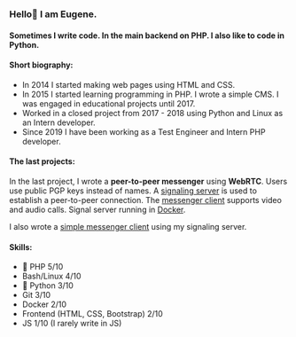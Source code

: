 ### Hello👋 I am Eugene.

#### Sometimes I write code. In the main **backend** on **PHP**. I also like to code in **Python**.

#### Short biography:

- In 2014 I started making web pages using HTML and CSS.
- In 2015 I started learning programming in PHP. I wrote a simple CMS. I was engaged in educational projects until 2017.
- Worked in a closed project from 2017 - 2018 using Python and Linux as an Intern developer.
- Since 2019 I have been working as a Test Engineer and Intern PHP developer.

#### The last projects:

In the last project, I wrote a **peer-to-peer messenger** using **WebRTC**.
Users use public PGP keys instead of names.
A [signaling server](https://github.com/mir-evgenii/signaling_server) is used to establish a peer-to-peer connection.
The [messenger client](https://github.com/mir-evgenii/messenger_client_app) supports video and audio calls.
Signal server running in [Docker](https://github.com/mir-evgenii/doc_web_app "docker-compose config").

I also wrote a [simple messenger client](https://github.com/mir-evgenii/messenger_desktop_app) using my signaling server.

#### Skills:

- :elephant: PHP 5/10
- Bash/Linux 4/10
- :snake: Python 3/10
- Git 3/10
- Docker 2/10
- Frontend (HTML, CSS, Bootstrap) 2/10
- JS 1/10 (I rarely write in JS)
